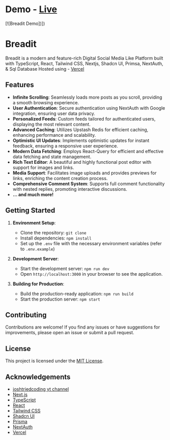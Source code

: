# Demo  - [Live](https://bredit-a-reddit-clone.vercel.app/)

[![Breadit Demo])])



# Breadit

Breadit is a modern and feature-rich Digital Social Media Like Platform built with TypeScript, React, Tailwind CSS, Nextjs, Shadcn UI, Primsa, NextAuth, & Sql Database Hosted using - [Vercel](https://www.vercel.com/)


## Features

- **Infinite Scrolling**: Seamlessly loads more posts as you scroll, providing a smooth browsing experience.
- **User Authentication**: Secure authentication using NextAuth with Google integration, ensuring user data privacy.
- **Personalized Feeds**: Custom feeds tailored for authenticated users, displaying the most relevant content.
- **Advanced Caching**: Utilizes Upstash Redis for efficient caching, enhancing performance and scalability.
- **Optimistic UI Updates**: Implements optimistic updates for instant feedback, ensuring a responsive user experience.
- **Modern Data Fetching**: Employs React-Query for efficient and effective data fetching and state management.
- **Rich Text Editor**: A beautiful and highly functional post editor with support for images and links.
- **Media Support**: Facilitates image uploads and provides previews for links, enriching the content creation process.
- **Comprehensive Comment System**: Supports full comment functionality with nested replies, promoting interactive discussions.
- **... and much more!**


## Getting Started

1. **Environment Setup**:
   - Clone the repository: `git clone `
   - Install dependencies: `npm install`
   - Set up the `.env` file with the necessary environment variables (refer to `.env.example`)

2. **Development Server**:
   - Start the development server: `npm run dev`
   - Open `http://localhost:3000` in your browser to see the application.

3. **Building for Production**:
   - Build the production-ready application: `npm run build`
   - Start the production server: `npm start`

## Contributing

Contributions are welcome! If you find any issues or have suggestions for improvements, please open an issue or submit a pull request.

## License

This project is licensed under the [MIT License](LICENSE).

## Acknowledgements
- [joshtriedcoding yt channel](https://www.youtube.com/@joshtriedcoding)
- [Next.js](https://nextjs.org/)
- [TypeScript](https://www.typescriptlang.org/)
- [React](https://reactjs.org/)
- [Tailwind CSS](https://tailwindcss.com/)
- [Shadcn UI](https://ui.shadcn.com/)
- [Prisma](https://prisma.com/)
- [NextAuth](https://nextauth.com/)
- [Vercel](https://www.vercel.com/)
